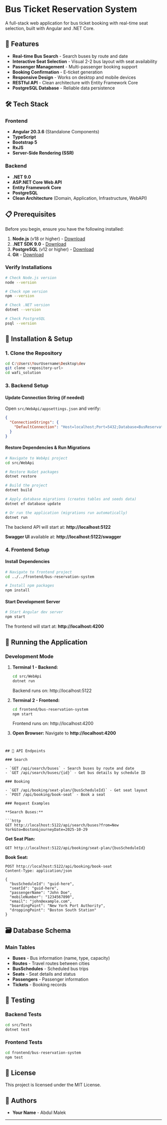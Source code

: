 # Bus Ticket Reservation System

A full-stack web application for bus ticket booking with real-time seat selection, built with Angular and .NET Core.

## 🚀 Features

- **Real-time Bus Search** - Search buses by route and date
- **Interactive Seat Selection** - Visual 2-2 bus layout with seat availability
- **Passenger Management** - Multi-passenger booking support
- **Booking Confirmation** - E-ticket generation
- **Responsive Design** - Works on desktop and mobile devices
- **RESTful API** - Clean architecture with Entity Framework Core
- **PostgreSQL Database** - Reliable data persistence

## 🛠️ Tech Stack

### Frontend

- **Angular 20.3.6** (Standalone Components)
- **TypeScript**
- **Bootstrap 5**
- **RxJS**
- **Server-Side Rendering (SSR)**

### Backend

- **.NET 9.0**
- **ASP.NET Core Web API**
- **Entity Framework Core**
- **PostgreSQL**
- **Clean Architecture** (Domain, Application, Infrastructure, WebAPI)

## 📋 Prerequisites

Before you begin, ensure you have the following installed:

1. **Node.js** (v18 or higher) - [Download](https://nodejs.org/)
2. **.NET SDK 9.0** - [Download](https://dotnet.microsoft.com/download)
3. **PostgreSQL** (v12 or higher) - [Download](https://www.postgresql.org/download/)
4. **Git** - [Download](https://git-scm.com/)

### Verify Installations

```bash
# Check Node.js version
node --version

# Check npm version
npm --version

# Check .NET version
dotnet --version

# Check PostgreSQL
psql --version
```

## 🔧 Installation & Setup

### 1. Clone the Repository

```bash
cd C:\Users\YourUsername\Desktop\dev
git clone <repository-url>
cd wafi_solution
```


### 3. Backend Setup

#### Update Connection String (if needed)

Open `src/WebApi/appsettings.json` and verify:

```json
{
  "ConnectionStrings": {
    "DefaultConnection": "Host=localhost;Port=5432;Database=BusReservationDB;Username=postgres;Password=yourpassword"
  }
}
```

#### Restore Dependencies & Run Migrations

```bash
# Navigate to WebApi project
cd src/WebApi

# Restore NuGet packages
dotnet restore

# Build the project
dotnet build

# Apply database migrations (creates tables and seeds data)
dotnet ef database update

# Or run the application (migrations run automatically)
dotnet run
```

The backend API will start at: **http://localhost:5122**

**Swagger UI** available at: **http://localhost:5122/swagger**

### 4. Frontend Setup

#### Install Dependencies

```bash
# Navigate to frontend project
cd ../../frontend/bus-reservation-system

# Install npm packages
npm install
```

#### Start Development Server

```bash
# Start Angular dev server
npm start
```

The frontend will start at: **http://localhost:4200**

## 🎯 Running the Application

### Development Mode

1. **Terminal 1 - Backend:**

   ```bash
   cd src/WebApi
   dotnet run
   ```

   Backend runs on: http://localhost:5122

2. **Terminal 2 - Frontend:**

   ```bash
   cd frontend/bus-reservation-system
   npm start
   ```

   Frontend runs on: http://localhost:4200

3. **Open Browser:**
   Navigate to **http://localhost:4200**
```


## 🔌 API Endpoints

### Search

- `GET /api/search/buses` - Search buses by route and date
- `GET /api/search/buses/{id}` - Get bus details by schedule ID

### Booking

- `GET /api/booking/seat-plan/{busScheduleId}` - Get seat layout
- `POST /api/booking/book-seat` - Book a seat

### Request Examples

**Search Buses:**

```http
GET http://localhost:5122/api/search/buses?from=New York&to=Boston&journeyDate=2025-10-29
```

**Get Seat Plan:**

```http
GET http://localhost:5122/api/booking/seat-plan/{busScheduleId}
```

**Book Seat:**

```http
POST http://localhost:5122/api/booking/book-seat
Content-Type: application/json

{
  "busScheduleId": "guid-here",
  "seatId": "guid-here",
  "passengerName": "John Doe",
  "mobileNumber": "1234567890",
  "email": "john@example.com",
  "boardingPoint": "New York Port Authority",
  "droppingPoint": "Boston South Station"
}
```

## 🗃️ Database Schema

### Main Tables

- **Buses** - Bus information (name, type, capacity)
- **Routes** - Travel routes between cities
- **BusSchedules** - Scheduled bus trips
- **Seats** - Seat details and status
- **Passengers** - Passenger information
- **Tickets** - Booking records

## 🧪 Testing

### Backend Tests

```bash
cd src/Tests
dotnet test
```

### Frontend Tests

```bash
cd frontend/bus-reservation-system
npm test
```



## 📄 License

This project is licensed under the MIT License.

## 👥 Authors

- **Your Name** - Abdul Malek
---
